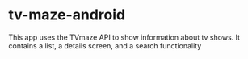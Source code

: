 # tv-maze-android
This app uses the TVmaze API to show information about tv shows. It contains a list, a details screen, and a search functionality
